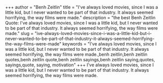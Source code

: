 +++
author = "Benh Zeitlin"
title = "I've always loved movies, since I was a little kid, but I never wanted to be part of that industry. It always seemed horrifying, the way films were made."
description = "the best Benh Zeitlin Quote: I've always loved movies, since I was a little kid, but I never wanted to be part of that industry. It always seemed horrifying, the way films were made."
slug = "ive-always-loved-movies-since-i-was-a-little-kid-but-i-never-wanted-to-be-part-of-that-industry-it-always-seemed-horrifying-the-way-films-were-made"
keywords = "I've always loved movies, since I was a little kid, but I never wanted to be part of that industry. It always seemed horrifying, the way films were made.,benh zeitlin,benh zeitlin quotes,benh zeitlin quote,benh zeitlin sayings,benh zeitlin saying,quotes, sayings,quote, saying, motivation"
+++
I've always loved movies, since I was a little kid, but I never wanted to be part of that industry. It always seemed horrifying, the way films were made.
